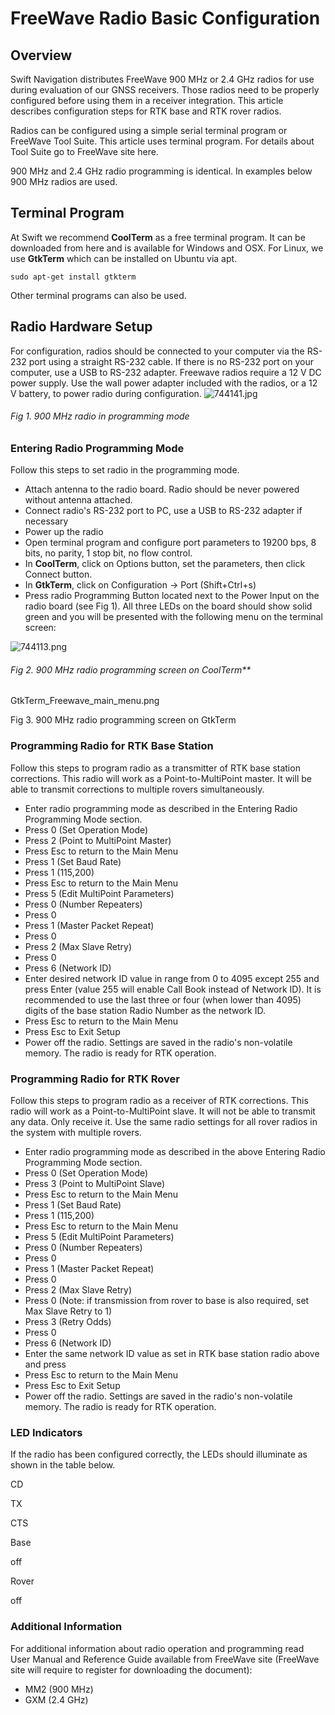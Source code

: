 # FreeWave Radio Basic Configuration
## Overview

Swift Navigation distributes FreeWave 900 MHz or 2.4 GHz radios for use during evaluation of our GNSS receivers. Those radios need to be properly configured before using them in a receiver integration. This article describes configuration steps for RTK base and RTK rover radios.

Radios can be configured using a simple serial terminal program or FreeWave Tool Suite. This article uses terminal program. For details about Tool Suite go to FreeWave site here.

900 MHz and 2.4 GHz radio programming is identical. In examples below 900 MHz radios are used.

## Terminal Program

At Swift we recommend **CoolTerm** as a free terminal program. It can be downloaded from here and is available for Windows and OSX. For Linux, we use **GtkTerm** which can be installed on Ubuntu via apt.

```
sudo apt-get install gtkterm
```

Other terminal programs can also be used.

## Radio Hardware Setup

For configuration, radios should be connected to your computer via the RS-232 port using a straight RS-232 cable. If there is no RS-232 port on your computer, use a USB to RS-232 adapter. Freewave radios require a 12 V DC power supply. Use the wall power adapter included with the radios, or a 12 V battery, to power radio during configuration.
![744141.jpg]({{site.baseurl}}/744141.jpg)
###### Fig 1. 900 MHz radio in programming mode

### Entering Radio Programming Mode
Follow this steps to set radio in the programming mode.

- Attach antenna to the radio board. Radio should be never powered without antenna attached.
- Connect radio's RS-232 port to PC, use a USB to RS-232 adapter if necessary
- Power up the radio
- Open terminal program and configure port parameters to 19200 bps, 8 bits, no parity, 1 stop bit, no flow control.
- In **CoolTerm**, click on Options button, set the parameters, then click Connect button.
- In **GtkTerm**, click on Configuration -> Port (Shift+Ctrl+s)
- Press radio Programming Button located next to the Power Input on the radio board (see Fig 1). All three LEDs on the board should show solid green and you will be presented with the following menu on the terminal screen:


![744113.png]({{site.baseurl}}/744113.png)
###### Fig 2. 900 MHz radio programming screen on CoolTerm**


GtkTerm_Freewave_main_menu.png

Fig 3. 900 MHz radio programming screen on GtkTerm

### Programming Radio for RTK Base Station
Follow this steps to program radio as a transmitter of RTK base station corrections. This radio will work as a Point-to-MultiPoint master. It will be able to transmit corrections to multiple rovers simultaneously.

- Enter radio programming mode as described in the Entering Radio Programming Mode section.
- Press 0 (Set Operation Mode)
- Press 2 (Point to MultiPoint Master)
- Press Esc to return to the Main Menu
- Press 1 (Set Baud Rate)
- Press 1 (115,200)
- Press Esc to return to the Main Menu
- Press 5 (Edit MultiPoint Parameters)
- Press 0 (Number Repeaters)
- Press 0
- Press 1 (Master Packet Repeat)
- Press 0
- Press 2 (Max Slave Retry)
- Press 0
- Press 6 (Network ID)
- Enter desired network ID value in range from 0 to 4095 except 255 and press Enter (value 255 will enable Call Book instead of Network ID). It is recommended to use the last three or four (when lower than 4095) digits of the base station Radio Number as the network ID.
- Press Esc to return to the Main Menu
- Press Esc to Exit Setup
- Power off the radio. Settings are saved in the radio's non-volatile memory. The radio is ready for RTK operation.

### Programming Radio for RTK Rover
Follow this steps to program radio as a receiver of RTK corrections. This radio will work as a Point-to-MultiPoint slave. It will not be able to transmit any data. Only receive it. Use the same radio settings for all rover radios in the system with multiple rovers.

- Enter radio programming mode as described in the above Entering Radio Programming Mode section.
- Press 0 (Set Operation Mode)
- Press 3 (Point to MultiPoint Slave)
- Press Esc to return to the Main Menu
- Press 1 (Set Baud Rate)
- Press 1 (115,200)
- Press Esc to return to the Main Menu
- Press 5 (Edit MultiPoint Parameters)
- Press 0 (Number Repeaters)
- Press 0
- Press 1 (Master Packet Repeat)
- Press 0
- Press 2 (Max Slave Retry)
- Press 0 (Note: if transmission from rover to base is also required, set Max Slave Retry to 1)
- Press 3 (Retry Odds)
- Press 0
- Press 6 (Network ID)
- Enter the same network ID value as set in RTK base station radio above and press <Enter>
- Press Esc to return to the Main Menu
- Press Esc to Exit Setup
- Power off the radio. Settings are saved in the radio's non-volatile memory. The radio is ready for RTK operation.

### LED Indicators
If the radio has been configured correctly, the LEDs should illuminate as shown in the table below.

CD

TX

CTS

Base





off

Rover



off



### Additional Information
For additional information about radio operation and programming read User Manual and Reference Guide available from FreeWave site (FreeWave site will require to register for downloading the document):

- MM2 (900 MHz)
- GXM (2.4 GHz)
